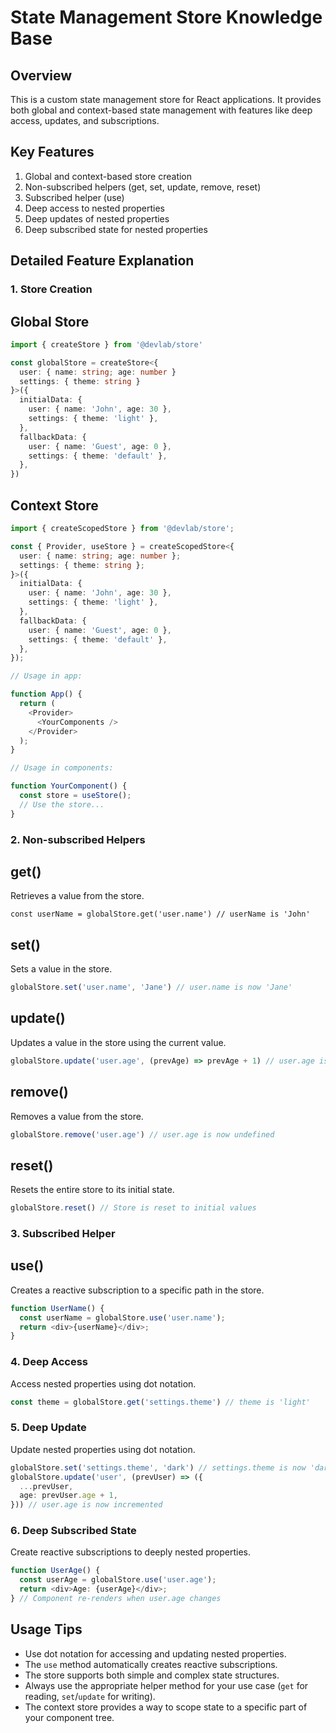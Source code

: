 # State Management Store Knowledge Base

## Overview

This is a custom state management store for React applications. It provides both global and context-based state management with features like deep access, updates, and subscriptions.

## Key Features

1.  Global and context-based store creation
2.  Non-subscribed helpers (get, set, update, remove, reset)
3.  Subscribed helper (use)
4.  Deep access to nested properties
5.  Deep updates of nested properties
6.  Deep subscribed state for nested properties

## Detailed Feature Explanation

### 1. Store Creation

## Global Store

```typescript
import { createStore } from '@devlab/store'

const globalStore = createStore<{
  user: { name: string; age: number }
  settings: { theme: string }
}>({
  initialData: {
    user: { name: 'John', age: 30 },
    settings: { theme: 'light' },
  },
  fallbackData: {
    user: { name: 'Guest', age: 0 },
    settings: { theme: 'default' },
  },
})
```

## Context Store

```typescript
import { createScopedStore } from '@devlab/store';

const { Provider, useStore } = createScopedStore<{
  user: { name: string; age: number };
  settings: { theme: string };
}>({
  initialData: {
    user: { name: 'John', age: 30 },
    settings: { theme: 'light' },
  },
  fallbackData: {
    user: { name: 'Guest', age: 0 },
    settings: { theme: 'default' },
  },
});

// Usage in app:

function App() {
  return (
    <Provider>
      <YourComponents />
    </Provider>
  );
}

// Usage in components:

function YourComponent() {
  const store = useStore();
  // Use the store...
}
```

### 2. Non-subscribed Helpers

## get()

Retrieves a value from the store.

`const userName = globalStore.get('user.name') // userName is 'John'`

## set()

Sets a value in the store.

```typescript
globalStore.set('user.name', 'Jane') // user.name is now 'Jane'
```

## update()

Updates a value in the store using the current value.

```typescript
globalStore.update('user.age', (prevAge) => prevAge + 1) // user.age is now 31
```

## remove()

Removes a value from the store.

```typescript
globalStore.remove('user.age') // user.age is now undefined
```

## reset()

Resets the entire store to its initial state.

```typescript
globalStore.reset() // Store is reset to initial values
```

### 3. Subscribed Helper

## use()

Creates a reactive subscription to a specific path in the store.

```typescript
function UserName() {
  const userName = globalStore.use('user.name');
  return <div>{userName}</div>;
}
```

### 4. Deep Access

Access nested properties using dot notation.

```typescript
const theme = globalStore.get('settings.theme') // theme is 'light'
```

### 5. Deep Update

Update nested properties using dot notation.

```typescript
globalStore.set('settings.theme', 'dark') // settings.theme is now 'dark'
globalStore.update('user', (prevUser) => ({
  ...prevUser,
  age: prevUser.age + 1,
})) // user.age is now incremented
```

### 6. Deep Subscribed State

Create reactive subscriptions to deeply nested properties.

```typescript
function UserAge() {
  const userAge = globalStore.use('user.age');
  return <div>Age: {userAge}</div>;
} // Component re-renders when user.age changes
```

## Usage Tips

- Use dot notation for accessing and updating nested properties.
- The `use` method automatically creates reactive subscriptions.
- The store supports both simple and complex state structures.
- Always use the appropriate helper method for your use case (`get` for reading, `set`/`update` for writing).
- The context store provides a way to scope state to a specific part of your component tree.
